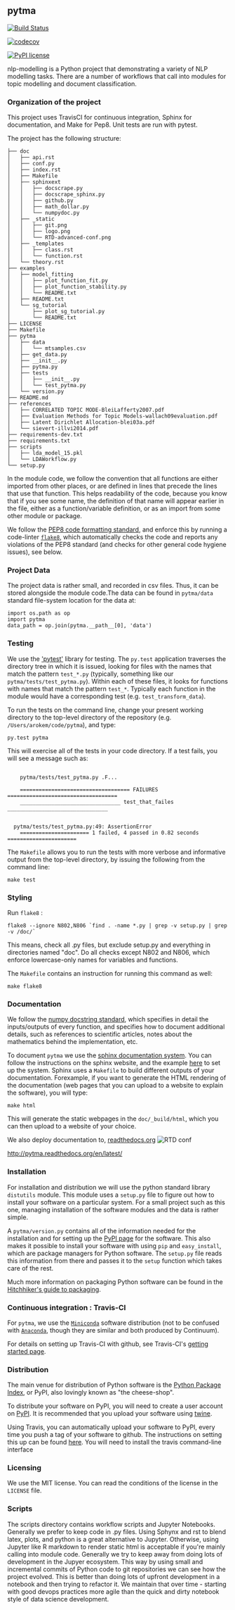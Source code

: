 ## pytma
[![Build Status](https://travis-ci.com/brucebcampbell/nlp-modelling.svg?branch=master)](https://travis-ci.com/brucebcampbell/nlp-modelling.svg?branch=master)

[![codecov](https://codecov.io/gh/brucebcampbell/nlp-modelling/branch/master/graph/badge.svg)](https://codecov.io/gh/brucebcampbell/nlp-modelling)

[![PyPI license](https://img.shields.io/pypi/l/ansicolortags.svg)](https://pypi.python.org/pypi/ansicolortags/)



nlp-modelling is a Python project that demonstrating a variety of NLP modelling tasks. There are a number of workflows that call into modules for topic modelling and document classification.

### Organization of the  project

This project uses TravisCI for continuous integration, Sphinx for documentation, and Make for Pep8. Unit tests are run with pytest.

The project has the following structure:

```
├── doc
│   ├── api.rst
│   ├── conf.py
│   ├── index.rst
│   ├── Makefile
│   ├── sphinxext
│   │   ├── docscrape.py
│   │   ├── docscrape_sphinx.py
│   │   ├── github.py
│   │   ├── math_dollar.py
│   │   └── numpydoc.py
│   ├── _static
│   │   ├── git.png
│   │   ├── logo.png
│   │   └── RTD-advanced-conf.png
│   ├── _templates
│   │   ├── class.rst
│   │   └── function.rst
│   └── theory.rst
├── examples
│   ├── model_fitting
│   │   ├── plot_function_fit.py
│   │   ├── plot_function_stability.py
│   │   └── README.txt
│   ├── README.txt
│   └── sg_tutorial
│       ├── plot_sg_tutorial.py
│       └── README.txt
├── LICENSE
├── Makefile
├── pytma
│   ├── data
│   │   └── mtsamples.csv
│   ├── get_data.py
│   ├── __init__.py
│   ├── pytma.py
│   ├── tests
│   │   ├── __init__.py
│   │   └── test_pytma.py
│   └── version.py
├── README.md
├── references
│   ├── CORRELATED TOPIC MODE-BleiLafferty2007.pdf
│   ├── Evaluation Methods for Topic Models-wallach09evaluation.pdf
│   ├── Latent Dirichlet Allocation-blei03a.pdf
│   └── sievert-illvi2014.pdf
├── requirements-dev.txt
├── requirements.txt
├── scripts
│   ├── lda_model_15.pkl
│   └── LDAWorkflow.py
└── setup.py
```

In the module code, we follow the convention that all functions are either
imported from other places, or are defined in lines that precede the lines that
use that function. This helps readability of the code, because you know that if
you see some name, the definition of that name will appear earlier in the file,
either as a function/variable definition, or as an import from some other module
or package.

We follow the
[PEP8 code formatting standard](https://www.python.org/dev/peps/pep-0008/), and  enforce this by running a code-linter
[`flake8`](http://flake8.pycqa.org/en/latest/), which automatically checks the
code and reports any violations of the PEP8 standard (and checks for other
  general code hygiene issues), see below.

### Project Data

The project data is rather small, and recorded in csv files.  Thus, it can be stored alongside the module code.The data can be found in `pytma/data` standard file-system location for the data at:

    import os.path as op
    import pytma
    data_path = op.join(pytma.__path__[0], 'data')


### Testing

We use the ['pytest'](http://pytest.org/latest/) library for
testing. The `py.test` application traverses the directory tree in which it is
issued, looking for files with the names that match the pattern `test_*.py`
(typically, something like our `pytma/tests/test_pytma.py`). Within each
of these files, it looks for functions with names that match the pattern
`test_*`. Typically each function in the module would have a corresponding test
(e.g. `test_transform_data`).

To run the tests on the command line, change your present working directory to
the top-level directory of the repository (e.g. `/Users/arokem/code/pytma`),
and type:

    py.test pytma

This will exercise all of the tests in your code directory. If a test fails, you
will see a message such as:

```

    pytma/tests/test_pytma.py .F...

    =================================== FAILURES ===================================
    ________________________________ test_that_failes ________________________________


  pytma/tests/test_pytma.py:49: AssertionError
    ====================== 1 failed, 4 passed in 0.82 seconds ======================
```

The `Makefile` allows you to run the tests with more
verbose and informative output from the top-level directory, by issuing the
following from the command line:

    make test

### Styling

Run `flake8` :

```
flake8 --ignore N802,N806 `find . -name *.py | grep -v setup.py | grep -v /doc/`
```

This means, check all .py files, but exclude setup.py and everything in
directories named "doc". Do all checks except N802 and N806, which enforce
lowercase-only names for variables and functions.

The `Makefile` contains an instruction for running this command as well:

    make flake8

### Documentation

We follow the [numpy docstring
standard](https://github.com/numpy/numpy/blob/master/doc/HOWTO_DOCUMENT.rst.txt),
which specifies in detail the inputs/outputs of every function, and specifies
how to document additional details, such as references to scientific articles,
notes about the mathematics behind the implementation, etc.

To document `pytma` we use the [sphinx documentation
system](http://sphinx-doc.org/). You can follow the instructions on the sphinx
website, and the example [here](http://matplotlib.org/sampledoc/) to set up the
system. Sphinx uses a `Makefile` to build different outputs of your documentation. Forexample, if you want to generate the HTML rendering of the documentation (web
pages that you can upload to a website to explain the software), you will type:

	make html

This will generate the static webpages in the `doc/_build/html`, which you
can then upload to a website of your choice.


We also deploy documentation to, [readthedocs.org](https://readthedocs.org)
![RTD conf](https://github.com/uwescience/pytma/blob/master/doc/_static/RTD-advanced-conf.png)

 http://pytma.readthedocs.org/en/latest/


### Installation

For installation and distribution we will use the python standard
library `distutils` module. This module uses a `setup.py` file to
figure out how to install your software on a particular system. For a
small project such as this one, managing installation of the software
modules and the data is rather simple.

A `pytma/version.py` contains all of the information needed for the
installation and for setting up the [PyPI
page](https://pypi.python.org/pypi/pytma) for the software. This
also makes it possible to install your software with using `pip` and
`easy_install`, which are package managers for Python software. The
`setup.py` file reads this information from there and passes it to the
`setup` function which takes care of the rest.

Much more information on packaging Python software can be found in the
[Hitchhiker's guide to
packaging](https://the-hitchhikers-guide-to-packaging.readthedocs.org).


### Continuous integration : Travis-CI

For `pytma`, we use the
[`Miniconda`](http://conda.pydata.org/miniconda.html) software distribution (not
to be confused with [`Anaconda`](https://store.continuum.io/cshop/anaconda/),
though they are similar and both produced by Continuum).

For details on setting up Travis-CI with github, see Travis-CI's
[getting started
page](https://docs.travis-ci.com/user/getting-started/#To-get-started-with-Travis-CI%3A).

### Distribution

The main venue for distribution of Python software is the [Python
Package Index](https://pypi.python.org/), or PyPI, also lovingly known
as "the cheese-shop".

To distribute your software on PyPI, you will need to create a user account on
[PyPI](http://python-packaging-user-guide.readthedocs.org/en/latest/distributing/#register-your-project).
It is recommended that you upload your software using
[twine](http://python-packaging-user-guide.readthedocs.org/en/latest/distributing/#upload-your-distributions).

Using Travis, you can automatically upload your software to PyPI,
every time you push a tag of your software to github. The instructions
on setting this up can be found
[here](http://docs.travis-ci.com/user/deployment/pypi/). You will need
to install the travis command-line interface

### Licensing

We use the MIT license. You can read the conditions of the license in the
`LICENSE` file.


### Scripts

The scripts directory contains workflow scripts and Jupyter Notebooks. Generally we prefer to keep code in .py files. Using Sphynx and rst to blend latex, plots, and python is a great alternative to Jupyter. Otherwise, using Jupyter like R markdown to render static html is acceptable if you're mainly calling into module code.  Generally we try to keep away from doing lots of development in the Jupyer ecosystem. This way by using small and incremental commits of Python code to git repositories we can see how the project evolved. This is better than doing lots of upfront development in a notebook and then trying to refactor it.  We maintain that over time - starting with good devops practices more agile than the quick and dirty notebook style of data science development.
